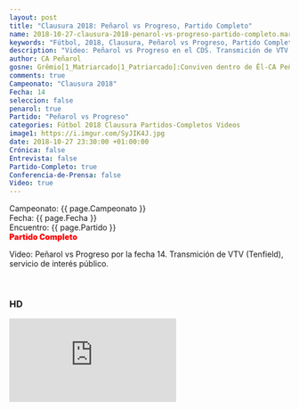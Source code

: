 ```yaml
---
layout: post
title: "Clausura 2018: Peñarol vs Progreso, Partido Completo"
name: 2018-10-27-clausura-2018-penarol-vs-progreso-partido-completo.markdown
keywords: "Fútbol, 2018, Clausura, Peñarol vs Progreso, Partido Completo, Video"
description: "Video: Peñarol vs Progreso en el CDS. Transmición de VTV (Tenfield), servicio de interés público."
author: CA Peñarol
gosne: Grêmio[1_Matriarcado|1_Patriarcado]:Conviven dentro de Êl-CA Peñarol
comments: true
Campeonato: "Clausura 2018"
Fecha: 14
seleccion: false
penarol: true
Partido: "Peñarol vs Progreso"
categories: Fútbol 2018 Clausura Partidos-Completos Videos
image1: https://i.imgur.com/SyJIK4J.jpg
date: 2018-10-27 23:30:00 +01:00:00
Crónica: false
Entrevista: false
Partido-Completo: true
Conferencia-de-Prensa: false
Video: true
---
```


<html>
Campeonato: <span>{{ page.Campeonato }}</span><br>
Fecha: <span>{{ page.Fecha }}</span><br>
Encuentro: <span>{{ page.Partido }}</span><br>
<span style="color:red;font-weight:900">Partido Completo</span>
</html>

Video: Peñarol vs Progreso por la fecha 14. Transmición de VTV (Tenfield), servicio de interés público.

<br>

### HD

<iframe src="https://www.youtube.com/embed/gQ2KC5EGlCg" frameborder="0" allow="accelerometer; autoplay; encrypted-media; gyroscope; picture-in-picture" allowfullscreen></iframe>
<br>
